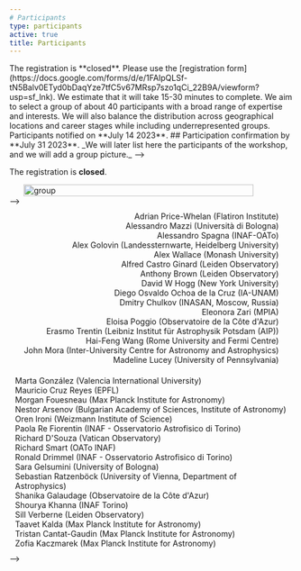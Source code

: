 ```yaml
---
# Participants
type: participants
active: true
title: Participants
---
```


<!-->
<i class="fa-solid fa-people-group"></i> The registration is **closed**.

Please use the [registration form](https://docs.google.com/forms/d/e/1FAIpQLSf-tN5Balv0ETyd0bDaqYze7tfC5v67MRsp7szo1qCi_22B9A/viewform?usp=sf_lnk). We estimate that it will take 15-30 minutes to complete. We aim to select a group of about 40 participants with a broad range of expertise and interests. We will also balance the distribution across geographical locations and career stages while including underrepresented groups.

<i class="fa-solid fa-envelope-open-text"></i> Participants notified on **July 14 2023**.

## <i class="fa-solid fa-circle-check"></i> Participation confirmation by **July 31 2023**.


_We will later list here the participants of the workshop, and we will add a group picture._
-->

<i class="fa-solid fa-circle-check"></i> The registration is **closed**.

<!-->
<div style="display:flex; justify-content: center; flex-wrap: wrap;">
<img src="static/img/group.jpg" alt="group" width=90% style="float: right;">
</div>-->

<div style="font-size:30px; display:flex; justify-content: center;">
<i class="fa-solid fa-people-group" style="margin-left: 15px;"></i>
</div>

<div style="display:flex; justify-content: center; flex-wrap: wrap;">
<div class="col-md-6" align="right" style="margin: 10px;">
Adrian Price-Whelan (Flatiron Institute)<br/>
Alessandro Mazzi (Università di Bologna)<br/>
Alessandro Spagna (INAF-OATo)<br/>
Alex Golovin (Landessternwarte, Heidelberg University)<br/>
Alex Wallace (Monash University)<br/>
Alfred Castro Ginard (Leiden Observatory)<br/>
Anthony Brown (Leiden Observatory)<br/>
David W Hogg (New York University)<br/>
Diego Osvaldo Ochoa de la Cruz (IA-UNAM)<br/>
Dmitry Chulkov (INASAN, Moscow, Russia)<br/>
Eleonora Zari (MPIA)<br/>
Eloisa Poggio (Observatoire de la Côte d'Azur)<br/>
Erasmo Trentin (Leibniz Institut für Astrophysik Potsdam (AIP))<br/>
Hai-Feng Wang  (Rome University and Fermi Centre)<br/>
John Mora (Inter-University Centre for Astronomy and Astrophysics)<br/>
Madeline Lucey (University of Pennsylvania)<br/>
</div>
<div class="col-md-6" align="left" style="margin: 10px;">
Marta González (Valencia International University)<br/>
Mauricio Cruz Reyes (EPFL)<br/>
Morgan Fouesneau (Max Planck Institute for Astronomy)<br/>
Nestor Arsenov (Bulgarian Academy of Sciences, Institute of Astronomy)<br/>
Oren Ironi (Weizmann Institute of Science)<br/>
Paola Re Fiorentin (INAF - Osservatorio Astrofisico di Torino)<br/>
Richard D'Souza (Vatican Observatory)<br/>
Richard Smart (OATo INAF)<br/>
Ronald Drimmel (INAF - Osservatorio Astrofisico di Torino)<br/>
Sara Gelsumini (University of Bologna)<br/>
Sebastian Ratzenböck (University of Vienna, Department of Astrophysics)<br/>
Shanika Galaudage (Observatoire de la Côte d'Azur)<br/>
Shourya Khanna (INAF Torino)<br/>
Sill Verberne (Leiden Observatory)<br/>
Taavet Kalda (Max Planck Institute for Astronomy)<br/>
Tristan Cantat-Gaudin (Max Planck Institute for Astronomy)<br/>
Zofia Kaczmarek (Max Planck Institute for Astronomy)<br/></div>
</div>
-->
